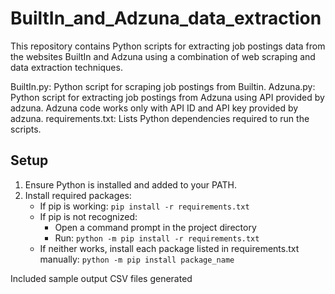 # BuiltIn_and_Adzuna_data_extraction
This repository contains Python scripts for extracting job postings data from the websites BuiltIn and Adzuna using a combination of web scraping and data extraction techniques.

BuiltIn.py: Python script for scraping job postings from Builtin.
Adzuna.py: Python script for extracting job postings from Adzuna using API provided by adzuna.
Adzuna code works only with API ID and API key provided by adzuna. 
requirements.txt: Lists Python dependencies required to run the scripts.

## Setup
1. Ensure Python is installed and added to your PATH.
2. Install required packages:
   - If pip is working: `pip install -r requirements.txt`
   - If pip is not recognized: 
     - Open a command prompt in the project directory
     - Run: `python -m pip install -r requirements.txt`
   - If neither works, install each package listed in requirements.txt manually:
     `python -m pip install package_name`

Included sample output CSV files generated

  

